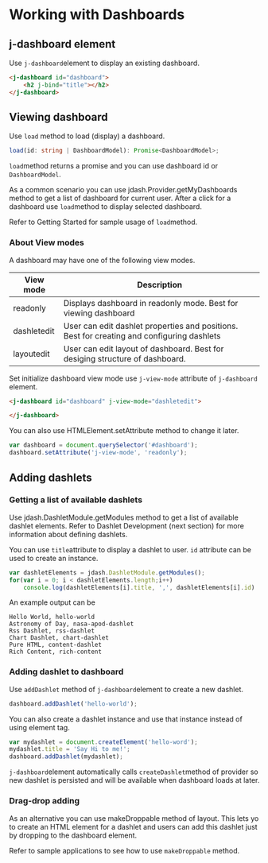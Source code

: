 # Working with Dashboards

## j-dashboard element
Use `j-dashboard`element to display an existing dashboard.

```html
<j-dashboard id="dashboard">
    <h2 j-bind="title"></h2>
</j-dashboard>
```

## Viewing dashboard
Use `load` method to load (display) a dashboard.

```typescript
load(id: string | DashboardModel): Promise<DashboardModel>;
```

`load`method returns a promise and you can use dashboard id or `DashboardModel`.

As a common scenario you can use jdash.Provider.getMyDashboards method to get a list of dashboard for current user. After a click for a dashboard use `load`method to display selected dashboard.

Refer to Getting Started for sample usage of `load`method.

### About View modes
A dashboard may have one of the following view modes.

| View mode       | Description                   |
| -------------   | -------------------------     |
| readonly        | Displays dashboard in readonly mode. Best for viewing dashboard            |
| dashletedit     | User can edit dashlet properties and positions. Best for creating and configuring dashlets |
| layoutedit      | User can edit layout of dashboard. Best for desiging structure of dashboard.       |

Set initialize dashboard view mode use `j-view-mode` attribute of `j-dashboard` element. 

```html
<j-dashboard id="dashboard" j-view-mode="dashletedit">

</j-dashboard>
```

You can also use HTMLElement.setAttribute method to change it later.
```javascript
var dashboard = document.querySelector('#dashboard');
dashboard.setAttribute('j-view-mode', 'readonly');
```

## Adding dashlets

### Getting a list of available dashlets
Use jdash.DashletModule.getModules method to get a list of available dashlet elements. Refer to Dashlet Development (next section) for more information about defining dashlets.

You can use `title`attribute to display a dashlet to user. `id` attribute can be used to create an instance.

```javascript
var dashletElements = jdash.DashletModule.getModules();
for(var i = 0; i < dashletElements.length;i++) 
    console.log(dashletElements[i].title, ',', dashletElements[i].id)
```
An example output can be
```no-highlight
Hello World, hello-world
Astronomy of Day, nasa-apod-dashlet
Rss Dashlet, rss-dashlet
Chart Dashlet, chart-dashlet
Pure HTML, content-dashlet
Rich Content, rich-content
```

### Adding dashlet to dashboard

Use `addDashlet` method of `j-dashboard`element to create a new dashlet.

```javascript
dashboard.addDashlet('hello-world');
```

You can also create a dashlet instance and use that instance instead of using element tag.
```javascript
var mydashlet = document.createElement('hello-word');
mydashlet.title = 'Say Hi to me!';
dashboard.addDashlet(mydashlet);
```
`j-dashboard`element automatically calls `createDashlet`method of provider so new dashlet is persisted and will be available when dashboard loads at later.

### Drag-drop adding
As an alternative you can use makeDroppable method of layout. This lets yo to create an HTML element for a dashlet and users can add this dashlet just by dropping to the dashboard element.

Refer to sample applications to see how to use `makeDroppable` method. 